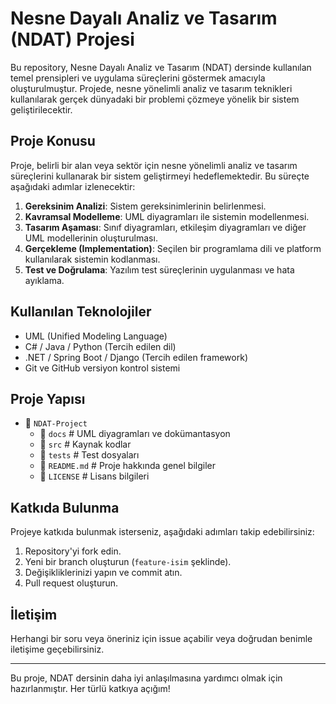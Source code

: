 # Nesne Dayalı Analiz ve Tasarım (NDAT) Projesi

Bu repository, Nesne Dayalı Analiz ve Tasarım (NDAT) dersinde kullanılan temel prensipleri ve uygulama süreçlerini göstermek amacıyla oluşturulmuştur. Projede, nesne yönelimli analiz ve tasarım teknikleri kullanılarak gerçek dünyadaki bir problemi çözmeye yönelik bir sistem geliştirilecektir.

## Proje Konusu
Proje, belirli bir alan veya sektör için nesne yönelimli analiz ve tasarım süreçlerini kullanarak bir sistem geliştirmeyi hedeflemektedir. Bu süreçte aşağıdaki adımlar izlenecektir:

1. **Gereksinim Analizi**: Sistem gereksinimlerinin belirlenmesi.
2. **Kavramsal Modelleme**: UML diyagramları ile sistemin modellenmesi.
3. **Tasarım Aşaması**: Sınıf diyagramları, etkileşim diyagramları ve diğer UML modellerinin oluşturulması.
4. **Gerçekleme (Implementation)**: Seçilen bir programlama dili ve platform kullanılarak sistemin kodlanması.
5. **Test ve Doğrulama**: Yazılım test süreçlerinin uygulanması ve hata ayıklama.

## Kullanılan Teknolojiler
- UML (Unified Modeling Language)
- C# / Java / Python (Tercih edilen dil)
- .NET / Spring Boot / Django (Tercih edilen framework)
- Git ve GitHub versiyon kontrol sistemi

## Proje Yapısı
- 📂 `NDAT-Project`
  - 📂 `docs`  # UML diyagramları ve dokümantasyon
  - 📂 `src`   # Kaynak kodlar
  - 📂 `tests` # Test dosyaları
  - 📄 `README.md` # Proje hakkında genel bilgiler
  - 📄 `LICENSE` # Lisans bilgileri


## Katkıda Bulunma
Projeye katkıda bulunmak isterseniz, aşağıdaki adımları takip edebilirsiniz:
1. Repository'yi fork edin.
2. Yeni bir branch oluşturun (`feature-isim` şeklinde).
3. Değişikliklerinizi yapın ve commit atın.
4. Pull request oluşturun.

## İletişim
Herhangi bir soru veya öneriniz için issue açabilir veya doğrudan benimle iletişime geçebilirsiniz.

---
Bu proje, NDAT dersinin daha iyi anlaşılmasına yardımcı olmak için hazırlanmıştır. Her türlü katkıya açığım!
